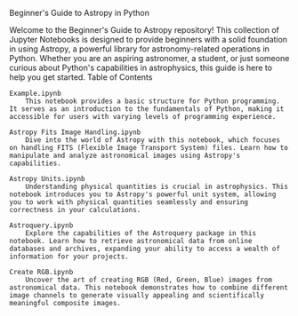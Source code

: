 Beginner's Guide to Astropy in Python

Welcome to the Beginner's Guide to Astropy repository! This collection of Jupyter Notebooks is designed to provide beginners with a solid foundation in using Astropy, a powerful library for astronomy-related operations in Python. Whether you are an aspiring astronomer, a student, or just someone curious about Python's capabilities in astrophysics, this guide is here to help you get started.
Table of Contents

    Example.ipynb
        This notebook provides a basic structure for Python programming. It serves as an introduction to the fundamentals of Python, making it accessible for users with varying levels of programming experience.

    Astropy Fits Image Handling.ipynb
        Dive into the world of Astropy with this notebook, which focuses on handling FITS (Flexible Image Transport System) files. Learn how to manipulate and analyze astronomical images using Astropy's capabilities.

    Astropy Units.ipynb
        Understanding physical quantities is crucial in astrophysics. This notebook introduces you to Astropy's powerful unit system, allowing you to work with physical quantities seamlessly and ensuring correctness in your calculations.

    Astroquery.ipynb
        Explore the capabilities of the Astroquery package in this notebook. Learn how to retrieve astronomical data from online databases and archives, expanding your ability to access a wealth of information for your projects.

    Create RGB.ipynb
        Uncover the art of creating RGB (Red, Green, Blue) images from astronomical data. This notebook demonstrates how to combine different image channels to generate visually appealing and scientifically meaningful composite images.
